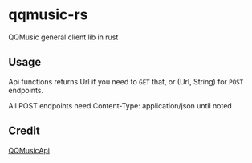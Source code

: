 # qqmusic-rs

QQMusic general client lib in rust

## Usage

Api functions returns Url if you need to `GET` that, or (Url, String) for `POST` endpoints.

All POST endpoints need Content-Type: application/json until noted

## Credit

[QQMusicApi](https://github.com/waylyrics/QQMusicApi.git)
